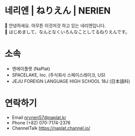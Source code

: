 # 네리엔 | ねりえん | NERIEN
👋 안녕하세요. 아무튼 이것저것 하고 있는 네리엔입니다.<br>
👋 はじめまして、なんとなくいろんなことしてるねりえんです。<br>
# 소속
- 엔에이플랫 (NaPlat)
- SPACELAKE, Inc. (주식회사 스페이스레이크, US)
- JEJU FOREIGN LANGUAGE HIGH SCHOOL 18J (日本語科)
# 연락하기
- Email nryneri57@naplat.kr
- Phone (+82) 070-7174-2376
- ChannelTalk https://naplat.channel.io/
